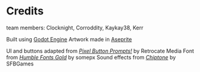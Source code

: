 Credits
=======

team members:
Clocknight, Corroddity, Kaykay38, Kerr

Built using [Godot Engine](https://godotengine.org/)
Artwork made in [Aseprite](https://www.aseprite.org/)

UI and buttons adapted from [*Pixel Button Prompts!*](https://retrocademedia.itch.io/buttonprompts4) by Retrocate Media
Font from [*Humble Fonts Gold*](https://somepx.itch.io/humble-fonts-gold) by somepx
Sound effects from [*Chiptone*](https://sfbgames.itch.io/chiptone) by SFBGames